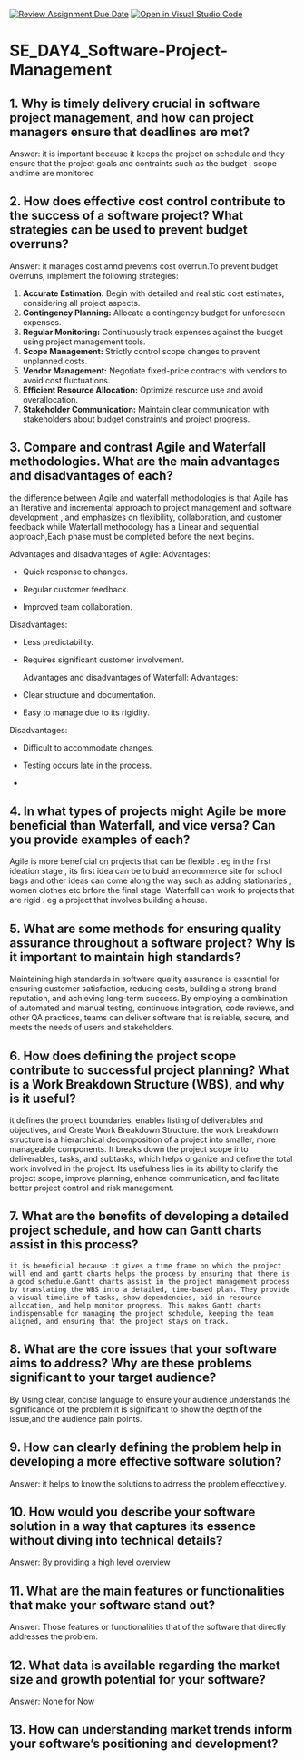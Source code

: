 [![Review Assignment Due Date](https://classroom.github.com/assets/deadline-readme-button-22041afd0340ce965d47ae6ef1cefeee28c7c493a6346c4f15d667ab976d596c.svg)](https://classroom.github.com/a/9pw6JKcu)
[![Open in Visual Studio Code](https://classroom.github.com/assets/open-in-vscode-2e0aaae1b6195c2367325f4f02e2d04e9abb55f0b24a779b69b11b9e10269abc.svg)](https://classroom.github.com/online_ide?assignment_repo_id=15642570&assignment_repo_type=AssignmentRepo)
# SE_DAY4_Software-Project-Management
## 1. Why is timely delivery crucial in software project management, and how can project managers ensure that deadlines are met?
Answer: it is important because it keeps the project on schedule and they ensure that the project goals and contraints such as  the budget , scope andtime are monitored

## 2. How does effective cost control contribute to the success of a software project? What strategies can be used to prevent budget overruns?
Answer: it manages cost annd prevents cost overrun.To prevent budget overruns, implement the following strategies:

1. **Accurate Estimation:** Begin with detailed and realistic cost estimates, considering all project aspects.
2. **Contingency Planning:** Allocate a contingency budget for unforeseen expenses.
3. **Regular Monitoring:** Continuously track expenses against the budget using project management tools.
4. **Scope Management:** Strictly control scope changes to prevent unplanned costs.
5. **Vendor Management:** Negotiate fixed-price contracts with vendors to avoid cost fluctuations. 
6. **Efficient Resource Allocation:** Optimize resource use and avoid overallocation.
7. **Stakeholder Communication:** Maintain clear communication with stakeholders about budget constraints and project progress.
   
## 3. Compare and contrast Agile and Waterfall methodologies. What are the main advantages and disadvantages of each?
the difference between Agile and waterfall methodologies is that Agile has an Iterative and incremental approach to project
management and software development , and emphasizes on flexibility, collaboration, and customer feedback while Waterfall methodology has a Linear and sequential approach,Each phase must be completed before the next begins.

Advantages and disadvantages of Agile:
Advantages:

- Quick response to changes.

- Regular customer feedback.

- Improved team collaboration.

Disadvantages:

- Less predictability.

- Requires significant customer involvement.

  Advantages and disadvantages of Waterfall:
  Advantages:

- Clear structure and documentation.

- Easy to manage due to its rigidity.

Disadvantages:

- Difficult to accommodate changes.

- Testing occurs late in the process.
- 
## 4. In what types of projects might Agile be more beneficial than Waterfall, and vice versa? Can you provide examples of each?
Agile is more beneficial on projects that can be flexible . eg in the first ideation stage , its first idea can be to buid an ecommerce site for school bags and other ideas can come along the way such as adding stationaries , women clothes etc  brfore the final stage. Waterfall can work fo projects that are rigid . eg a project that involves building a house.

## 5. What are some methods for ensuring quality assurance throughout a software project? Why is it important to maintain high standards?

Maintaining high standards in software quality assurance is essential for ensuring customer satisfaction, reducing costs, building a strong brand reputation, and achieving long-term success. By employing a combination of automated and manual testing, continuous integration, code reviews, and other QA practices, teams can deliver software that is reliable, secure, and meets the needs of users and stakeholders.

## 6. How does defining the project scope contribute to successful project planning? What is a Work Breakdown Structure (WBS), and why is it useful?
 it defines the project boundaries, enables listing of deliverables and objectives, and Create Work Breakdown Structure. the work breakdown structure is a hierarchical decomposition of a project into smaller, more manageable components. It breaks down the project scope into deliverables, tasks, and subtasks, which helps organize and define the total work involved in the project.
 Its usefulness lies in its ability to clarify the project scope, improve planning, enhance communication, and facilitate better project control and risk management.
 
## 7. What are the benefits of developing a detailed project schedule, and how can Gantt charts assist in this process?
    it is beneficial because it gives a time frame on which the project will end and gantt charts helps the process by ensuring that there is a good schedule.Gantt charts assist in the project management process by translating the WBS into a detailed, time-based plan. They provide a visual timeline of tasks, show dependencies, aid in resource allocation, and help monitor progress. This makes Gantt charts indispensable for managing the project schedule, keeping the team aligned, and ensuring that the project stays on track.

## 8. What are the core issues that your software aims to address? Why are these problems significant to your target audience?
By Using clear, concise language to ensure your audience understands the significance of the problem.it is significant to show the depth of the issue,and the audience pain points.


## 9. How can clearly defining the problem help in developing a more effective software solution?
Answer: it helps to know the solutions to adrress the problem effecctively.

## 10. How would you describe your software solution in a way that captures its essence without diving into technical details?
Answer: By providing a high level overview

## 11. What are the main features or functionalities that make your software stand out?
Answer: Those features or functionalities that of the software that directly addresses the problem.

## 12. What data is available regarding the market size and growth potential for your software?

Answer: None for Now


## 13. How can understanding market trends inform your software’s positioning and development?
